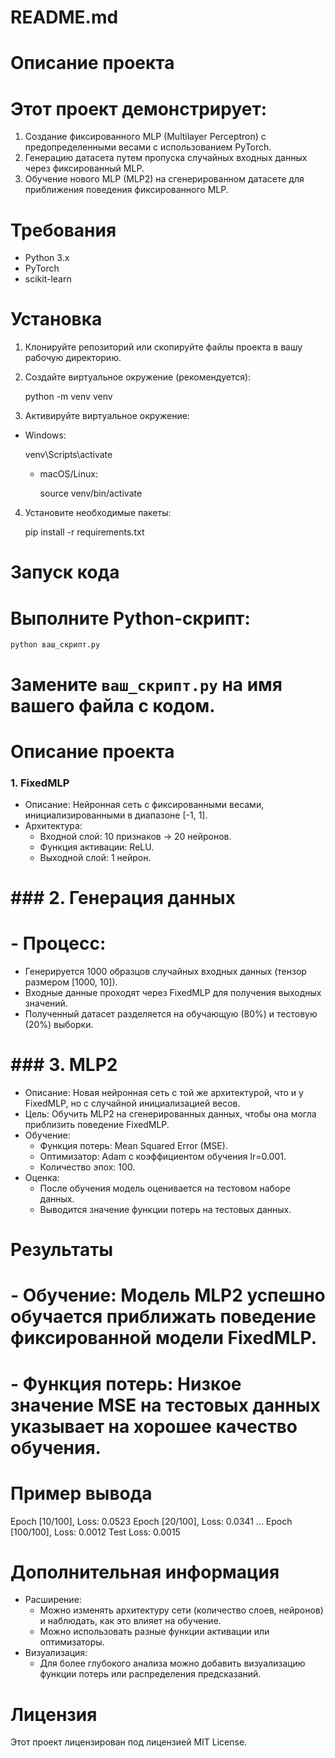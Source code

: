 # README.md

# Описание проекта

# Этот проект демонстрирует:

1. Создание фиксированного MLP (Multilayer Perceptron) с предопределенными весами с использованием PyTorch.
2. Генерацию датасета путем пропуска случайных входных данных через фиксированный MLP.
3. Обучение нового MLP (MLP2) на сгенерированном датасете для приближения поведения фиксированного MLP.

# Требования

- Python 3.x
- PyTorch
- scikit-learn

# Установка

1. Клонируйте репозиторий или скопируйте файлы проекта в вашу рабочую директорию.

2. Создайте виртуальное окружение (рекомендуется):

   python -m venv venv

3. Активируйте виртуальное окружение:

  - Windows:

      venv\Scripts\activate

    - macOS/Linux:

      source venv/bin/activate

 4. Установите необходимые пакеты:

    pip install -r requirements.txt

# Запуск кода

# Выполните Python-скрипт:

    python ваш_скрипт.py

# Замените `ваш_скрипт.py` на имя вашего файла с кодом.

# Описание проекта

 ### 1. FixedMLP

 - Описание: Нейронная сеть с фиксированными весами, инициализированными в диапазоне [-1, 1].
 - Архитектура:
   - Входной слой: 10 признаков → 20 нейронов.
   - Функция активации: ReLU.
   - Выходной слой: 1 нейрон.

# ### 2. Генерация данных

# - Процесс:
   - Генерируется 1000 образцов случайных входных данных (тензор размером [1000, 10]).
   - Входные данные проходят через FixedMLP для получения выходных значений.
   - Полученный датасет разделяется на обучающую (80%) и тестовую (20%) выборки.

# ### 3. MLP2

 - Описание: Новая нейронная сеть с той же архитектурой, что и у FixedMLP, но с случайной инициализацией весов.
 - Цель: Обучить MLP2 на сгенерированных данных, чтобы она могла приблизить поведение FixedMLP.
 - Обучение:
   - Функция потерь: Mean Squared Error (MSE).
   - Оптимизатор: Adam с коэффициентом обучения lr=0.001.
   - Количество эпох: 100.
 - Оценка:
   - После обучения модель оценивается на тестовом наборе данных.
   - Выводится значение функции потерь на тестовых данных.

# Результаты

# - Обучение: Модель MLP2 успешно обучается приближать поведение фиксированной модели FixedMLP.
# - Функция потерь: Низкое значение MSE на тестовых данных указывает на хорошее качество обучения.

# Пример вывода

 Epoch [10/100], Loss: 0.0523
 Epoch [20/100], Loss: 0.0341
 ...
 Epoch [100/100], Loss: 0.0012
 Test Loss: 0.0015

# Дополнительная информация

 - Расширение:
   - Можно изменять архитектуру сети (количество слоев, нейронов) и наблюдать, как это влияет на обучение.
   - Можно использовать разные функции активации или оптимизаторы.
 - Визуализация:
   - Для более глубокого анализа можно добавить визуализацию функции потерь или распределения предсказаний.

# Лицензия

 Этот проект лицензирован под лицензией MIT License.
